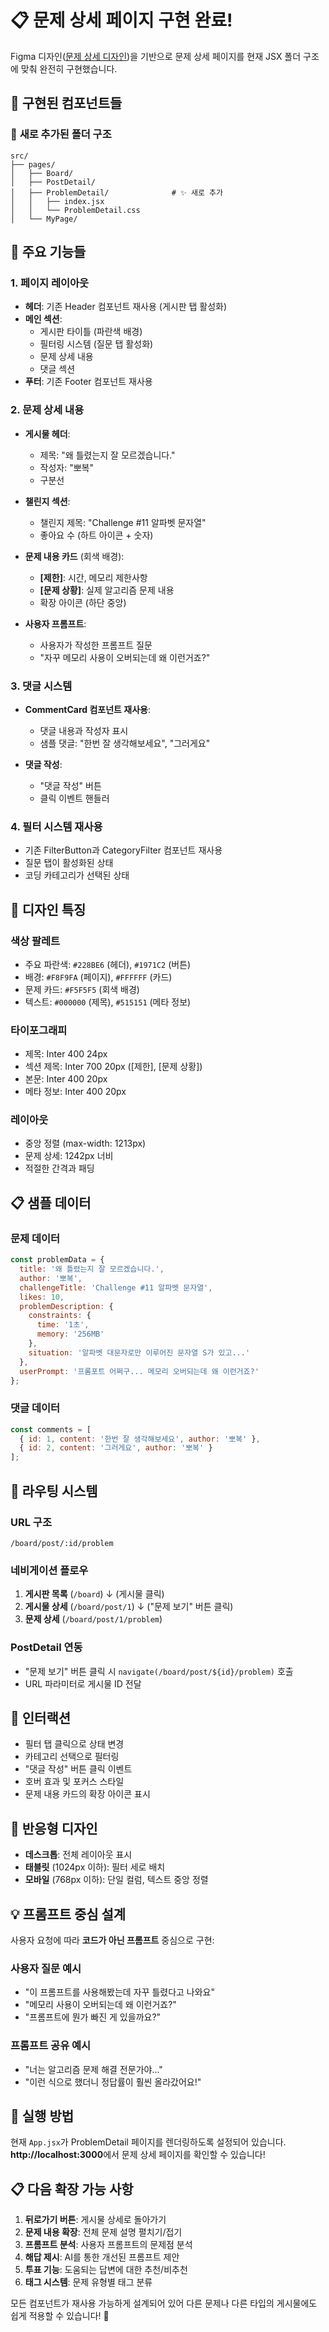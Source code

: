 # 📋 문제 상세 페이지 구현 완료!

Figma 디자인([문제 상세 디자인](https://www.figma.com/design/idYfB3tZeO0zdm6B0DBbFx/Prompteer_design?node-id=149-3282&t=ssaDeoDKbHuXuSm3-4))을 기반으로 문제 상세 페이지를 현재 JSX 폴더 구조에 맞춰 완전히 구현했습니다.

## 🎯 **구현된 컴포넌트들**

### 📁 **새로 추가된 폴더 구조**
```
src/
├── pages/
│   ├── Board/
│   ├── PostDetail/
│   ├── ProblemDetail/              # ✨ 새로 추가
│   │   ├── index.jsx
│   │   └── ProblemDetail.css
│   └── MyPage/
```

## 🚀 **주요 기능들**

### 1. **페이지 레이아웃**
- **헤더**: 기존 Header 컴포넌트 재사용 (게시판 탭 활성화)
- **메인 섹션**: 
  - 게시판 타이틀 (파란색 배경)
  - 필터링 시스템 (질문 탭 활성화)
  - 문제 상세 내용
  - 댓글 섹션
- **푸터**: 기존 Footer 컴포넌트 재사용

### 2. **문제 상세 내용**
- **게시물 헤더**:
  - 제목: "왜 틀렸는지 잘 모르겠습니다."
  - 작성자: "뽀복"
  - 구분선

- **챌린지 섹션**:
  - 챌린지 제목: "Challenge #11 알파벳 문자열"
  - 좋아요 수 (하트 아이콘 + 숫자)

- **문제 내용 카드** (회색 배경):
  - **[제한]**: 시간, 메모리 제한사항
  - **[문제 상황]**: 실제 알고리즘 문제 내용
  - 확장 아이콘 (하단 중앙)

- **사용자 프롬프트**:
  - 사용자가 작성한 프롬프트 질문
  - "자꾸 메모리 사용이 오버되는데 왜 이런거죠?"

### 3. **댓글 시스템**
- **CommentCard 컴포넌트 재사용**:
  - 댓글 내용과 작성자 표시
  - 샘플 댓글: "한번 잘 생각해보세요", "그러게요"

- **댓글 작성**:
  - "댓글 작성" 버튼
  - 클릭 이벤트 핸들러

### 4. **필터 시스템 재사용**
- 기존 FilterButton과 CategoryFilter 컴포넌트 재사용
- 질문 탭이 활성화된 상태
- 코딩 카테고리가 선택된 상태

## 🎨 **디자인 특징**

### **색상 팔레트**
- 주요 파란색: `#228BE6` (헤더), `#1971C2` (버튼)
- 배경: `#F8F9FA` (페이지), `#FFFFFF` (카드)
- 문제 카드: `#F5F5F5` (회색 배경)
- 텍스트: `#000000` (제목), `#515151` (메타 정보)

### **타이포그래피**
- 제목: Inter 400 24px
- 섹션 제목: Inter 700 20px ([제한], [문제 상황])
- 본문: Inter 400 20px
- 메타 정보: Inter 400 20px

### **레이아웃**
- 중앙 정렬 (max-width: 1213px)
- 문제 상세: 1242px 너비
- 적절한 간격과 패딩

## 📋 **샘플 데이터**

### **문제 데이터**
```javascript
const problemData = {
  title: '왜 틀렸는지 잘 모르겠습니다.',
  author: '뽀복',
  challengeTitle: 'Challenge #11 알파벳 문자열',
  likes: 10,
  problemDescription: {
    constraints: {
      time: '1초',
      memory: '256MB'
    },
    situation: '알파벳 대문자로만 이루어진 문자열 S가 있고...'
  },
  userPrompt: '프롬포트 어쩌구... 메모리 오버되는데 왜 이런거죠?'
};
```

### **댓글 데이터**
```javascript
const comments = [
  { id: 1, content: '한번 잘 생각해보세요', author: '뽀복' },
  { id: 2, content: '그러게요', author: '뽀복' }
];
```

## 🔗 **라우팅 시스템**

### **URL 구조**
```
/board/post/:id/problem
```

### **네비게이션 플로우**
1. **게시판 목록** (`/board`)
   ↓ (게시물 클릭)
2. **게시물 상세** (`/board/post/1`)
   ↓ ("문제 보기" 버튼 클릭)
3. **문제 상세** (`/board/post/1/problem`)

### **PostDetail 연동**
- "문제 보기" 버튼 클릭 시 `navigate(/board/post/${id}/problem)` 호출
- URL 파라미터로 게시물 ID 전달

## 🎯 **인터랙션**

- 필터 탭 클릭으로 상태 변경
- 카테고리 선택으로 필터링
- "댓글 작성" 버튼 클릭 이벤트
- 호버 효과 및 포커스 스타일
- 문제 내용 카드의 확장 아이콘 표시

## 📱 **반응형 디자인**

- **데스크톱**: 전체 레이아웃 표시
- **태블릿** (1024px 이하): 필터 세로 배치
- **모바일** (768px 이하): 단일 컬럼, 텍스트 중앙 정렬

## 💡 **프롬프트 중심 설계**

사용자 요청에 따라 **코드가 아닌 프롬프트** 중심으로 구현:

### **사용자 질문 예시**
- "이 프롬프트를 사용해봤는데 자꾸 틀렸다고 나와요"
- "메모리 사용이 오버되는데 왜 이런거죠?"
- "프롬프트에 뭔가 빠진 게 있을까요?"

### **프롬프트 공유 예시**
- "너는 알고리즘 문제 해결 전문가야..."
- "이런 식으로 했더니 정답률이 훨씬 올라갔어요!"

## 🚀 **실행 방법**

현재 `App.jsx`가 ProblemDetail 페이지를 렌더링하도록 설정되어 있습니다.
**http://localhost:3000**에서 문제 상세 페이지를 확인할 수 있습니다!

## 📋 **다음 확장 가능 사항**

1. **뒤로가기 버튼**: 게시물 상세로 돌아가기
2. **문제 내용 확장**: 전체 문제 설명 펼치기/접기
3. **프롬프트 분석**: 사용자 프롬프트의 문제점 분석
4. **해답 제시**: AI를 통한 개선된 프롬프트 제안
5. **투표 기능**: 도움되는 답변에 대한 추천/비추천
6. **태그 시스템**: 문제 유형별 태그 분류

모든 컴포넌트가 재사용 가능하게 설계되어 있어 다른 문제나 다른 타입의 게시물에도 쉽게 적용할 수 있습니다! 🎉